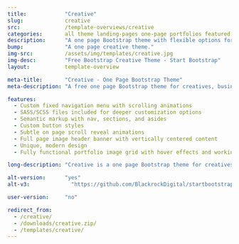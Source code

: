 ```yaml
---
title:            "Creative"
slug:             creative
src:              /template-overviews/creative
categories:       all theme landing-pages one-page portfolios featured popular
description:      "A one page Bootstrap theme with flexible options for creative portfolios and businesses."
bump:             "A one page creative theme."
img-src:          /assets/img/templates/creative.jpg
img-desc:         "Free Bootstrap Creative Theme - Start Bootstrap"
layout:           template-overview

meta-title:       "Creative - One Page Bootstrap Theme"
meta-description: "A free one page Bootstrap theme for creatives, businesses, and other multipurpose uses. All Start Bootstrap templates are free to download and open source."

features:
  - Custom fixed navigation menu with scrolling animations
  - SASS/SCSS files included for deeper customization options
  - Semantic markup with nav, sections, and asides
  - Custom button styles
  - Subtle on page scroll reveal animations
  - Full page image header banner with vertically centered content
  - Unique, modern design
  - Fully functional portfolio image grid with hover effects and working lightbox gallery

long-description: "Creative is a one page Bootstrap theme for creatives, small businesses, and other multipurpose uses. The theme includes a number of rich features and plugins that you can use as a great boilerplate for your next Bootstrap based project!"

alt-version:      "yes"
alt-v3:		        "https://github.com/BlackrockDigital/startbootstrap-creative/archive/v3.3.7+1.zip"

user-version:     "no"

redirect_from:
  - /creative/
  - /downloads/creative.zip/
  - /templates/creative/
---
```

